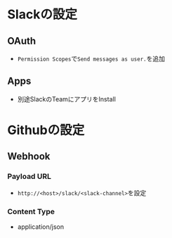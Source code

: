 # Slackの設定

## OAuth
- `Permission Scopes`で`Send messages as user.`を追加

## Apps
- 別途SlackのTeamにアプリをInstall

# Githubの設定
## Webhook

### Payload URL
- `http://<host>/slack/<slack-channel>`を設定

### Content Type
- application/json
